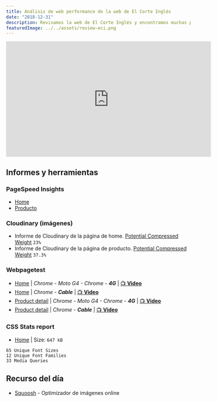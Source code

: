 ```yaml
---
title: Análisis de web performance de la web de El Corte Inglés
date: "2018-12-31"
description: Revisamos la web de El Corte Inglés y encontramos muchas peticiones a imágenes que no se llegan a mostrar, JS y CSS grandes de los que se usan una mínima parte y otros problemas.
featuredImage: ../../assets/review-eci.png
---
```


<iframe width="560" height="315" src="https://www.youtube.com/embed/yyLAPxgwSGM" frameborder="0" allow="accelerometer; autoplay; encrypted-media; gyroscope; picture-in-picture" allowfullscreen></iframe>

## Informes y herramientas

### PageSpeed Insights

- [Home](https://developers.google.com/speed/pagespeed/insights/?url=https%3A%2F%2Felcorteingles.es)
- [Producto](https://developers.google.com/speed/pagespeed/insights/?url=https%3A%2F%2Fwww.elcorteingles.es%2Fmoda%2FMP_0278036_1096467b-botas-de-mujer-w-highland-waterproof-ugg-en-piel-de-color-blanco%2F)

### Cloudinary (imágenes)

- Informe de Cloudinary de la página de home. [Potential Compressed Weight](https://webspeedtest.cloudinary.com/results/181220_R5_02f6b8d955f17e0da71f017e90bf41c7) `23%`
- Informe de Cloudinary de la página de producto. [Potential Compressed Weight](https://webspeedtest.cloudinary.com/results/181220_7V_cc82a84563770ca2997d3a82252cdde1) `37.3%`

### Webpagetest

- [Home](https://www.webpagetest.org/result/181229_R8_4290f9e55cf33f85a1907de91e4063a5/) | _Chrome - Moto G4 - Chrome - **4G**_  | [📺 **Video**](hhttps://www.webpagetest.org/video/view.php?id=181229_R8_4290f9e55cf33f85a1907de91e4063a5.3.0)
- [Home](https://www.webpagetest.org/result/181221_YY_6d961c32b00c53203fd62838c00a0956/) | _Chrome - **Cable**_ | [📺 **Video**](https://www.webpagetest.org/result/181221_YY_6d961c32b00c53203fd62838c00a0956/1/screen_shot/)
- [Product detail](https://www.webpagetest.org/result/181220_EY_bfe5daffcdc00de54aa7a887b9f0513d/) | _Chrome - Moto G4 - Chrome - **4G**_ | [📺 **Video**](https://www.webpagetest.org/video/view.php?id=181220_EY_bfe5daffcdc00de54aa7a887b9f0513d.3.0)
- [Product detail](https://www.webpagetest.org/result/181222_DW_2524938b8a7051d396433cb2f5e874c1/) | _Chrome - **Cable**_ | [📺 **Video**](https://www.webpagetest.org/result/181222_DW_2524938b8a7051d396433cb2f5e874c1/1/screen_shot/)

### CSS Stats report

- [Home](https://cssstats.com/stats?url=https%3A%2F%2Fwww.elcorteingles.es&ua=Browser%20Default) | Size: `647 kB`

```
65 Unique Font Sizes
12 Unique Font Families
33 Media Queries
```

## Recurso del día

- [Squoosh](https://squoosh.app) - Optimizador de imágenes online
